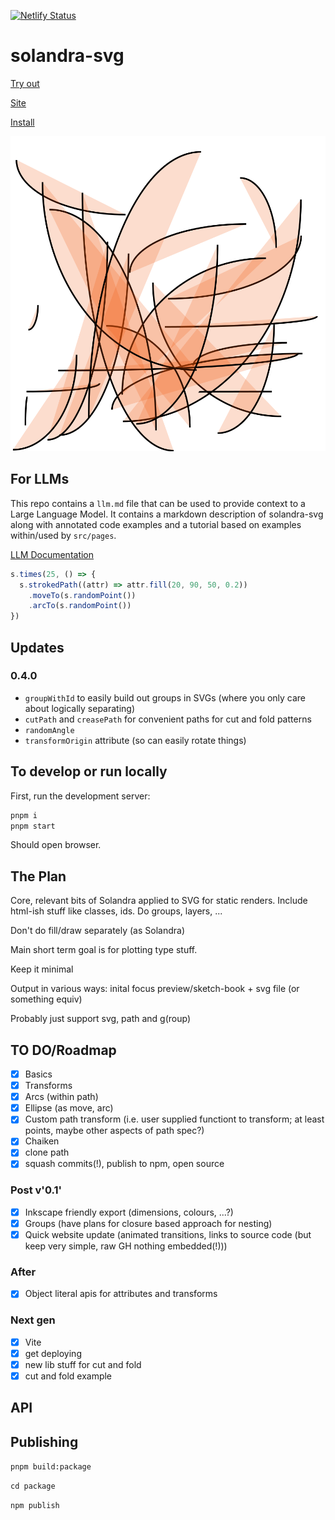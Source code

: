 [![Netlify Status](https://api.netlify.com/api/v1/badges/849bb53e-a72b-40cf-b3d0-ccaf4f53068b/deploy-status)](https://app.netlify.com/sites/solandra-svg/deploys)

# solandra-svg

[Try out](https://codesandbox.io/s/simple-solandra-svg-demo-obinl)

[Site](https://solandra-svg.netlify.app/)

[Install](https://www.npmjs.com/package/solandra-svg)

![Sample](./sample.svg)

## For LLMs

This repo contains a `llm.md` file that can be used to provide context to a Large Language Model. It contains a markdown description of solandra-svg along with annotated code examples and a tutorial based on examples within/used by `src/pages`.

[LLM Documentation](./llm.md)

```typescript
s.times(25, () => {
  s.strokedPath((attr) => attr.fill(20, 90, 50, 0.2))
    .moveTo(s.randomPoint())
    .arcTo(s.randomPoint())
})
```

## Updates

### 0.4.0

- `groupWithId` to easily build out groups in SVGs (where you only care about logically separating)
- `cutPath` and `creasePath` for convenient paths for cut and fold patterns
- `randomAngle`
- `transformOrigin` attribute (so can easily rotate things)

## To develop or run locally

First, run the development server:

```bash
pnpm i
pnpm start
```

Should open browser.

## The Plan

Core, relevant bits of Solandra applied to SVG for static renders. Include html-ish stuff like classes, ids. Do groups, layers, ...

Don't do fill/draw separately (as Solandra)

Main short term goal is for plotting type stuff.

Keep it minimal

Output in various ways: inital focus preview/sketch-book + svg file (or something equiv)

Probably just support svg, path and g(roup)

## TO DO/Roadmap

- [x] Basics
- [x] Transforms
- [x] Arcs (within path)
- [x] Ellipse (as move, arc)
- [x] Custom path transform (i.e. user supplied functiont to transform; at least points, maybe other aspects of path spec?)
- [x] Chaiken
- [x] clone path
- [x] squash commits(!), publish to npm, open source

### Post v'0.1'

- [x] Inkscape friendly export (dimensions, colours, ...?)
- [x] Groups (have plans for closure based approach for nesting)
- [x] Quick website update (animated transitions, links to source code (but keep very simple, raw GH nothing embedded(!)))

### After

- [x] Object literal apis for attributes and transforms

### Next gen

- [x] Vite
- [x] get deploying
- [x] new lib stuff for cut and fold
- [x] cut and fold example

## API

## Publishing

`pnpm build:package`

`cd package`

`npm publish`
